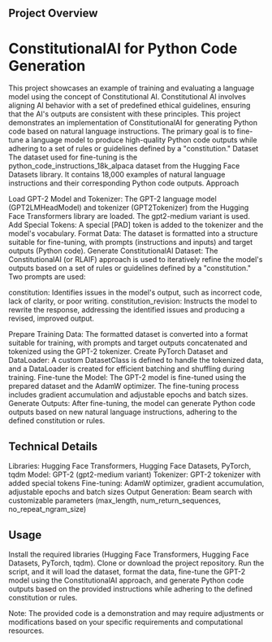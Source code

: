 ## Project Overview
# ConstitutionalAI for Python Code Generation
  
 This project showcases an example of training and evaluating a language model using the concept of Constitutional AI. Constitutional AI involves aligning AI behavior with a set of predefined ethical guidelines, ensuring that the AI's outputs are consistent with these principles. This project demonstrates an implementation of ConstitutionalAI  for generating Python code based on natural language instructions. The primary goal is to fine-tune a language model to produce high-quality Python code outputs while adhering to a set of rules or guidelines defined by a "constitution."
Dataset
The dataset used for fine-tuning is the python_code_instructions_18k_alpaca dataset from the Hugging Face Datasets library. It contains 18,000 examples of natural language instructions and their corresponding Python code outputs.
Approach

Load GPT-2 Model and Tokenizer: The GPT-2 language model (GPT2LMHeadModel) and tokenizer (GPT2Tokenizer) from the Hugging Face Transformers library are loaded. The gpt2-medium variant is used.
Add Special Tokens: A special [PAD] token is added to the tokenizer and the model's vocabulary.
Format Data: The dataset is formatted into a structure suitable for fine-tuning, with prompts (instructions and inputs) and target outputs (Python code).
Generate ConstitutionalAI Dataset: The ConstitutionalAI (or RLAIF) approach is used to iteratively refine the model's outputs based on a set of rules or guidelines defined by a "constitution." Two prompts are used:

constitution: Identifies issues in the model's output, such as incorrect code, lack of clarity, or poor writing.
constitution_revision: Instructs the model to rewrite the response, addressing the identified issues and producing a revised, improved output.


Prepare Training Data: The formatted dataset is converted into a format suitable for training, with prompts and target outputs concatenated and tokenized using the GPT-2 tokenizer.
Create PyTorch Dataset and DataLoader: A custom DatasetClass is defined to handle the tokenized data, and a DataLoader is created for efficient batching and shuffling during training.
Fine-tune the Model: The GPT-2 model is fine-tuned using the prepared dataset and the AdamW optimizer. The fine-tuning process includes gradient accumulation and adjustable epochs and batch sizes.
Generate Outputs: After fine-tuning, the model can generate Python code outputs based on new natural language instructions, adhering to the defined constitution or rules.

## Technical Details

Libraries: Hugging Face Transformers, Hugging Face Datasets, PyTorch, tqdm
Model: GPT-2 (gpt2-medium variant)
Tokenizer: GPT-2 tokenizer with added special tokens
Fine-tuning: AdamW optimizer, gradient accumulation, adjustable epochs and batch sizes
Output Generation: Beam search with customizable parameters (max_length, num_return_sequences, no_repeat_ngram_size)

## Usage

Install the required libraries (Hugging Face Transformers, Hugging Face Datasets, PyTorch, tqdm).
Clone or download the project repository.
Run the script, and it will load the dataset, format the data, fine-tune the GPT-2 model using the ConstitutionalAI approach, and generate Python code outputs based on the provided instructions while adhering to the defined constitution or rules.

Note: The provided code is a demonstration and may require adjustments or modifications based on your specific requirements and computational resources.
